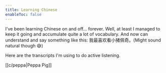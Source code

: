 ```yaml
---
title: Learning Chinese
enableToc: false
---
```


I've been learning Chinese on and off... forever. Well, at least I managed to keep it going and accumulate quite a lot of vocabulary. And now can understand and say something like this: 我最喜欢看小猪佩奇。(Might sound natural though 😅)

Here are the transcripts I'm using to do active listening.

[[c/peppa|Peppa Pig]]
